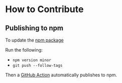 # How to Contribute

## Publishing to npm

To update the [npm package](https://www.npmjs.com/package/webgl-path-tracing)

Run the following:

* `npm version minor`
* `git push --follow-tags`

Then a [GitHub Action](https://github.com/steren/webgl-path-tracing/blob/main/.github/workflows/npm-publish.yml) automatically publishes to npm.